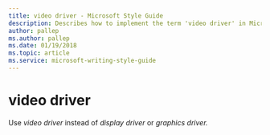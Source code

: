 ```yaml
---
title: video driver - Microsoft Style Guide
description: Describes how to implement the term 'video driver' in Microsoft content.
author: pallep
ms.author: pallep
ms.date: 01/19/2018
ms.topic: article
ms.service: microsoft-writing-style-guide
---
```


# video driver

Use *video driver* instead of *display driver* or *graphics driver.*
